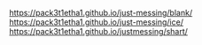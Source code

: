 https://pack3t1etha1.github.io/just-messing/blank/
https://pack3t1etha1.github.io/just-messing/ice/
https://pack3t1etha1.github.io/justmessing/shart/
